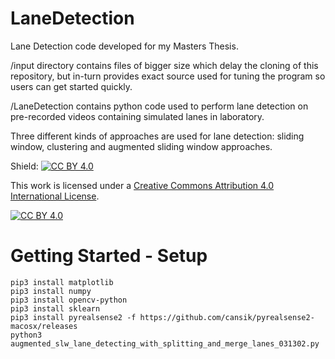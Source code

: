 # LaneDetection
Lane Detection code developed for my Masters Thesis.

/input directory contains files of bigger size which delay the cloning of this repository, but in-turn provides exact source used for tuning the program so users can get started quickly.

/LaneDetection contains python code used to perform lane detection on pre-recorded videos containing simulated lanes in laboratory.

Three different kinds of approaches are used for lane detection: sliding window, clustering and augmented sliding window approaches.


Shield: [![CC BY 4.0][cc-by-shield]][cc-by]

This work is licensed under a
[Creative Commons Attribution 4.0 International License][cc-by].

[![CC BY 4.0][cc-by-image]][cc-by]

[cc-by]: http://creativecommons.org/licenses/by/4.0/
[cc-by-image]: https://i.creativecommons.org/l/by/4.0/88x31.png
[cc-by-shield]: https://img.shields.io/badge/License-CC%20BY%204.0-lightgrey.svg


# Getting Started - Setup
```shell
pip3 install matplotlib
pip3 install numpy
pip3 install opencv-python
pip3 install sklearn
pip3 install pyrealsense2 -f https://github.com/cansik/pyrealsense2-macosx/releases
python3 augmented_slw_lane_detecting_with_splitting_and_merge_lanes_031302.py
```
